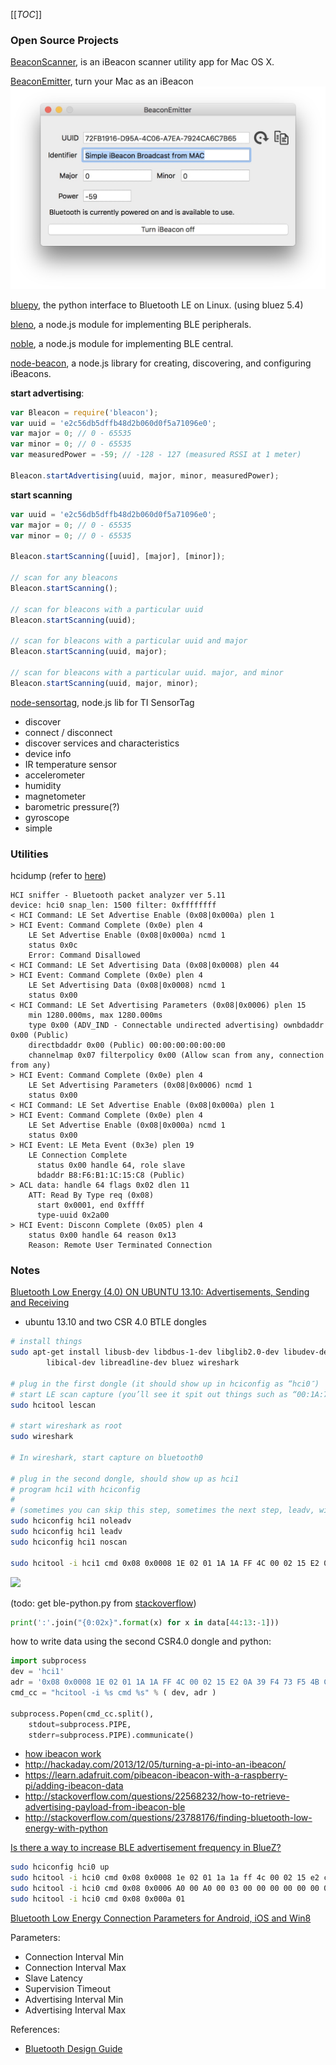 [[_TOC_]]

### Open Source Projects

[BeaconScanner](https://github.com/mlwelles/BeaconScanner), is an iBeacon scanner utility app for Mac OS X.

[BeaconEmitter](https://github.com/lgaches/BeaconEmitter), turn your Mac as an iBeacon
![](https://github.com/lgaches/BeaconEmitter/raw/master/assets/BeaconEmitter.jpg)

[bluepy](https://github.com/IanHarvey/bluepy), the python interface to Bluetooth LE on Linux. (using bluez 5.4)

[bleno](https://github.com/sandeepmistry/bleno), a node.js module for implementing BLE peripherals.

[noble](https://github.com/sandeepmistry/noble), a node.js module for implementing BLE central.

[node-beacon](https://github.com/sandeepmistry/node-bleacon), a node.js library for creating, discovering, and configuring iBeacons.

**start advertising**:

```javascript
var Bleacon = require('bleacon');
var uuid = 'e2c56db5dffb48d2b060d0f5a71096e0';
var major = 0; // 0 - 65535
var minor = 0; // 0 - 65535
var measuredPower = -59; // -128 - 127 (measured RSSI at 1 meter)

Bleacon.startAdvertising(uuid, major, minor, measuredPower);
```

**start scanning**

```javascript
var uuid = 'e2c56db5dffb48d2b060d0f5a71096e0';
var major = 0; // 0 - 65535
var minor = 0; // 0 - 65535

Bleacon.startScanning([uuid], [major], [minor]);

// scan for any bleacons
Bleacon.startScanning(); 

// scan for bleacons with a particular uuid
Bleacon.startScanning(uuid); 

// scan for bleacons with a particular uuid and major
Bleacon.startScanning(uuid, major); 

// scan for bleacons with a particular uuid. major, and minor
Bleacon.startScanning(uuid, major, minor); 
```

[node-sensortag](https://github.com/sandeepmistry/node-sensortag), node.js lib for TI SensorTag
  - discover
  - connect / disconnect
  - discover services and characteristics
  - device info
  - IR temperature sensor
  - accelerometer
  - humidity
  - magnetometer
  - barometric pressure(?)
  - gyroscope
  - simple

### Utilities

hcidump (refer to [here](http://stackoverflow.com/questions/20252587/raspberry-pi-ibeacon-connection-timing-out))

```text
HCI sniffer - Bluetooth packet analyzer ver 5.11
device: hci0 snap_len: 1500 filter: 0xffffffff
< HCI Command: LE Set Advertise Enable (0x08|0x000a) plen 1
> HCI Event: Command Complete (0x0e) plen 4
    LE Set Advertise Enable (0x08|0x000a) ncmd 1
    status 0x0c
    Error: Command Disallowed
< HCI Command: LE Set Advertising Data (0x08|0x0008) plen 44
> HCI Event: Command Complete (0x0e) plen 4
    LE Set Advertising Data (0x08|0x0008) ncmd 1
    status 0x00
< HCI Command: LE Set Advertising Parameters (0x08|0x0006) plen 15
    min 1280.000ms, max 1280.000ms
    type 0x00 (ADV_IND - Connectable undirected advertising) ownbdaddr 0x00 (Public)
    directbdaddr 0x00 (Public) 00:00:00:00:00:00
    channelmap 0x07 filterpolicy 0x00 (Allow scan from any, connection from any)
> HCI Event: Command Complete (0x0e) plen 4
    LE Set Advertising Parameters (0x08|0x0006) ncmd 1
    status 0x00
< HCI Command: LE Set Advertise Enable (0x08|0x000a) plen 1
> HCI Event: Command Complete (0x0e) plen 4
    LE Set Advertise Enable (0x08|0x000a) ncmd 1
    status 0x00
> HCI Event: LE Meta Event (0x3e) plen 19
    LE Connection Complete
      status 0x00 handle 64, role slave
      bdaddr B8:F6:B1:1C:15:C8 (Public)
> ACL data: handle 64 flags 0x02 dlen 11
    ATT: Read By Type req (0x08)
      start 0x0001, end 0xffff
      type-uuid 0x2a00
> HCI Event: Disconn Complete (0x05) plen 4
    status 0x00 handle 64 reason 0x13
    Reason: Remote User Terminated Connection
```


### Notes

[Bluetooth Low Energy (4.0) ON UBUNTU 13.10: Advertisements, Sending and Receiving](http://www.orangenarwhals.com/?p=887)

- ubuntu 13.10 and two CSR 4.0 BTLE dongles

```bash
# install things
sudo apt-get install libusb-dev libdbus-1-dev libglib2.0-dev libudev-dev \
        libical-dev libreadline-dev bluez wireshark

# plug in the first dongle (it should show up in hciconfig as “hci0″)
# start LE scan capture (you’ll see it spit out things such as “00:1A:7D:DA:71:0D (unknown)”)
sudo hcitool lescan

# start wireshark as root
sudo wireshark

# In wireshark, start capture on bluetooth0

# plug in the second dongle, should show up as hci1
# program hci1 with hciconfig
# 
# (sometimes you can skip this step, sometimes the next step, leadv, will throw up “LE set advertise enable on hci1 returned status 12″ if you don’t do noleadv first)
sudo hciconfig hci1 noleadv
sudo hciconfig hci1 leadv
sudo hciconfig hci1 noscan

sudo hcitool -i hci1 cmd 0x08 0x0008 1E 02 01 1A 1A FF 4C 00 02 15 E2 0A 39 F4 73 F5 4B C4 A1 2F 17 D1 AD 07 A9 61 00 00 00 00 C8 00
```

![](http://www.orangenarwhals.com/wp-content/uploads/2014/06/Screenshot-from-2014-06-29-021620.png)

(todo: get ble-python.py from [stackoverflow](http://stackoverflow.com/questions/23788176/finding-bluetooth-low-energy-with-python))
```python
print(':'.join("{0:02x}".format(x) for x in data[44:13:-1]))
```

how to write data using the second CSR4.0 dongle and python:

```python
import subprocess
dev = 'hci1'
adr = '0x08 0x0008 1E 02 01 1A 1A FF 4C 00 02 15 E2 0A 39 F4 73 F5 4B C4 A1 2F 17 D1 AD 07 A9 61 05 06 07 08 C8 00'
cmd_cc = "hcitool -i %s cmd %s" % ( dev, adr )

subprocess.Popen(cmd_cc.split(),
    stdout=subprocess.PIPE,
    stderr=subprocess.PIPE).communicate()
```

- [how ibeacon work](http://www.warski.org/blog/2014/01/how-ibeacons-work/)
- http://hackaday.com/2013/12/05/turning-a-pi-into-an-ibeacon/ 
- https://learn.adafruit.com/pibeacon-ibeacon-with-a-raspberry-pi/adding-ibeacon-data
- http://stackoverflow.com/questions/22568232/how-to-retrieve-advertising-payload-from-ibeacon-ble 
- http://stackoverflow.com/questions/23788176/finding-bluetooth-low-energy-with-python 

[Is there a way to increase BLE advertisement frequency in BlueZ?](http://stackoverflow.com/questions/21124993/is-there-a-way-to-increase-ble-advertisement-frequency-in-bluez)

```bash
sudo hciconfig hci0 up
sudo hcitool -i hci0 cmd 0x08 0x0008 1e 02 01 1a 1a ff 4c 00 02 15 e2 c5 6d b5 df fb 48 d2 b0 60 d0 f5 a7 10 96 e0 00 00 00 00 c5 00 00 00 00 00 00 00 00 00 00 00 00 00
sudo hcitool -i hci0 cmd 0x08 0x0006 A0 00 A0 00 03 00 00 00 00 00 00 00 00 07 00
sudo hcitool -i hci0 cmd 0x08 0x000a 01
```

[Bluetooth Low Energy Connection Parameters for Android, iOS and Win8](http://stackoverflow.com/questions/22514333/bluetooth-low-energy-connection-parameters-for-android-ios-and-win8)

Parameters:
- Connection Interval Min
- Connection Interval Max
- Slave Latency
- Supervision Timeout
- Advertising Interval Min
- Advertising Interval Max

References:
- [Bluetooth Design Guide](https://developer.apple.com/hardwaredrivers/bluetoothdesignguidelines.pdf)
